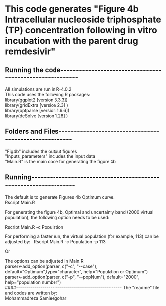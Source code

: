 # This code generates "Figure 4b Intracellular nucleoside triphosphate (TP) concentration following in vitro incubation with the parent drug remdesivir" 

## Running the code---------------------------------------------------------
All simulations are run in R-4.0.2   
This code uses the following R packages:  
library(ggplot2   [version 3.3.3])  
library(gridExtra [version 2.3]  )  
library(optparse  [version 1.6.6])  
library(deSolve   [version 1.28] )  

## Folders and Files-------------------------------------------------------
"Fig4b"     			includes the output figures  
"Inputs_parameters" 	includes the input data  
"Main.R" 				is the main code for generating the figure 4b  

## Running-----------------------------------------------------------------
The default is to generate  Figures 4b Optimum curve.  
Rscript Main.R  

For generating the figure 4b, Optimal and uncertainty band (2000 virtual population), the following option needs to be used:  
 
Rscript Main.R -c Population  

For performing a faster run, the virtual population (for example, 113) can be adjusted by:   
Rscript Main.R -c Population -p 113  

Or  

The options can be adjusted in Main.R  
parser<-add_option(parser, c("-c", "--case"), default="Optimum",type="character", help="Population or Optimum")  
parser<-add_option(parser, c("-p", "--popNum"), default="2000", help="population number")  
####-----------------------------------------------------
The "readme" file and codes are written by:  
Mohammadreza Samieegohar
